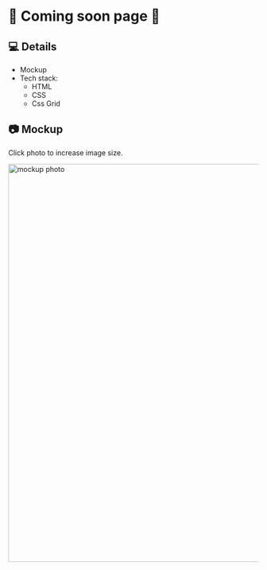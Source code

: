 # 🎨 Coming soon page 🎨

## 💻 Details
- Mockup 
- Tech stack: 
    - HTML 
    - CSS 
    - Css Grid

## 📷 Mockup 
<p>Click photo to increase image size.</p>
    <p float="left">
    <img src="" width="800" alt="mockup photo"/>
</p>    